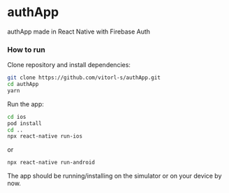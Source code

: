 # authApp
authApp made in React Native with Firebase Auth

### How to run

Clone repository and install dependencies:
```sh
git clone https://github.com/vitorl-s/authApp.git
cd authApp
yarn
```

Run the app:
```sh
cd ios
pod install
cd ..
npx react-native run-ios
```

or

```sh
npx react-native run-android
```

The app should be running/installing on the simulator or on your device by now.
